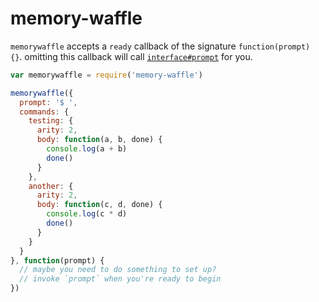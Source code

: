 
# memory-waffle

`memorywaffle` accepts a `ready` callback of the signature `function(prompt) {}`. omitting this callback will call [`interface#prompt`](http://devdocs.io/node/readline#readline_rl_prompt_preservecursor) for you.

```javascript
var memorywaffle = require('memory-waffle')

memorywaffle({
  prompt: '$ ',
  commands: {
    testing: {
      arity: 2,
      body: function(a, b, done) {
        console.log(a + b)
        done()
      }
    },
    another: {
      arity: 2,
      body: function(c, d, done) {
        console.log(c * d)
        done()
      }
    }
  }
}, function(prompt) {
  // maybe you need to do something to set up?
  // invoke `prompt` when you're ready to begin
})
```
